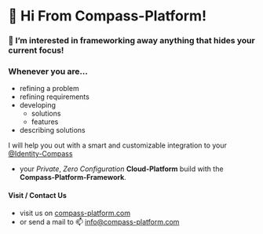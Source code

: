 # 👋 Hi From Compass-Platform!
### 👀 I’m interested in frameworking away anything that hides your current focus!

### Whenever you are...
- refining a problem
- refining requirements
- developing
  - solutions
  - features
- describing solutions

I will help you out with a smart and customizable integration to your [@Identity-Compass](https://identity.compass-platform.com/api/integrations)
- your _Private_, _Zero Configuration_ __Cloud-Platform__ build with the __Compass-Platform-Framework__.

#### Visit / Contact Us
- visit us on [compass-platform.com](https://compass-platform.com)
- or send a mail to 📫 info@compass-platform.com
